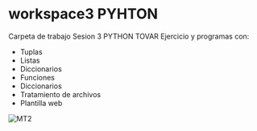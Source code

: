# workspace3  PYHTON

Carpeta de trabajo Sesion 3 PYTHON TOVAR
Ejercicio y programas con:
- Tuplas
- Listas
- Diccionarios
- Funciones
- Diccionarios
- Tratamiento de archivos
- Plantilla web


![MT2](https://github.com/ttovarra/workspace3/assets/13646878/8ce10658-c0bc-470f-bb5f-36c0fe63b376)
